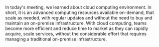In today's meeting, we learned about cloud computing environment. In short, it is an advanced computing resources available on-demand, that scale as needed, with regular updates and without the need to buy and maintain an on-premise infrastructure. With cloud computing, teams become more efficient and reduce time to market as they can rapidly acquire, scale services, without the considerable effort that requires managing a traditional on-premise infrastructure.

